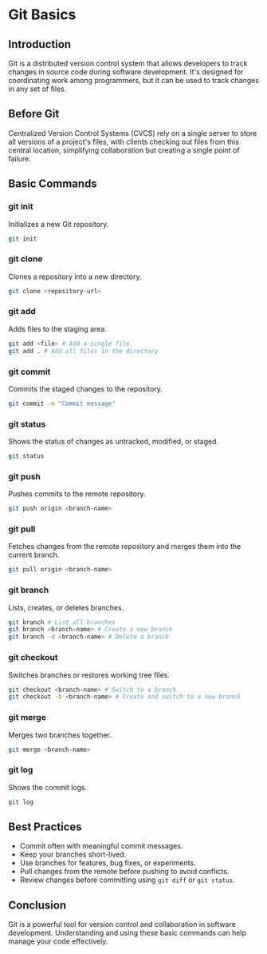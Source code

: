 
# Git Basics

## Introduction
Git is a distributed version control system that allows developers to track changes in source code during software development.
It's designed for coordinating work among programmers, but it can be used to track changes in any set of files.

## Before Git
Centralized Version Control Systems (CVCS) rely on a single server to store all versions of a project's files, 
with clients checking out files from this central location, simplifying collaboration but creating a single point of failure.

## Basic Commands

### git init
Initializes a new Git repository.

```bash
git init
```

### git clone
Clones a repository into a new directory.

```bash
git clone <repository-url>
```

### git add
Adds files to the staging area.

```bash
git add <file> # Add a single file
git add . # Add all files in the directory
```

### git commit
Commits the staged changes to the repository.

```bash
git commit -m "Commit message"
```

### git status
Shows the status of changes as untracked, modified, or staged.

```bash
git status
```

### git push
Pushes commits to the remote repository.

```bash
git push origin <branch-name>
```

### git pull
Fetches changes from the remote repository and merges them into the current branch.

```bash
git pull origin <branch-name>
```

### git branch
Lists, creates, or deletes branches.

```bash
git branch # List all branches
git branch <branch-name> # Create a new branch
git branch -d <branch-name> # Delete a branch
```

### git checkout
Switches branches or restores working tree files.

```bash
git checkout <branch-name> # Switch to a branch
git checkout -b <branch-name> # Create and switch to a new branch
```

### git merge
Merges two branches together.

```bash
git merge <branch-name>
```

### git log
Shows the commit logs.

```bash
git log
```

## Best Practices
- Commit often with meaningful commit messages.
- Keep your branches short-lived.
- Use branches for features, bug fixes, or experiments.
- Pull changes from the remote before pushing to avoid conflicts.
- Review changes before committing using `git diff` or `git status`.

## Conclusion
Git is a powerful tool for version control and collaboration in software development. Understanding and using these basic commands can help manage your code effectively.
